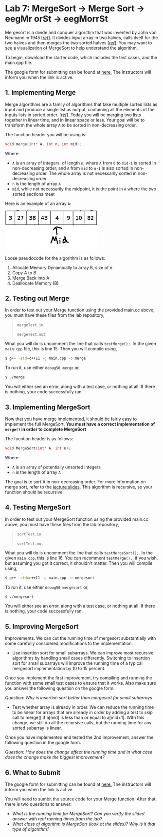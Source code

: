 # Lab 7: MergeSort -> Merge Sort -> eegMr orSt -> eegMorrSt

Mergesort is a divide and conquer algorithm that was invented by John von Neumann in 1945 [[*ref*](https://en.wikipedia.org/wiki/Merge_sort)]. It divides input array in two halves, calls itself for the two halves and then merges the two sorted halves [[*ref*](http://www.geeksforgeeks.org/merge-sort/)]. You may want to see a [visualization of MergeSort](https://www.cs.usfca.edu/~galles/visualization/ComparisonSort.html) to help understand the algorithm.

To begin, download the starter code, which includes the test cases, and the main.cpp file.

The google form for submitting can be found at [here.](https://goo.gl/forms/698FDcXRPttM5q6b2) The instructors will inform you when the link is active.

## 1. Implementing Merge

Merge algorithms are a family of algorithms that take multiple sorted lists as input and produce a single list as output, containing all the elements of the inputs lists in sorted order. [[*ref*](https://en.wikipedia.org/wiki/Merge_algorithm)]. Today you will be merging two lists together in linear time, and in linear space or less. Your goal will be to transform the whole array `A` to be sorted in non-decreasing order.

The function header you will be using is:

```c++
void merge(int* A, int n, int mid);
```

Where:

* `A` is an array of integers, of length `n`, where `A` from `0` to `mid-1` is sorted in non-decreasing order, and `A` from `mid` to `n-1` is also sorted in non-decreasing order. The whole array is not necessarily sorted in non-decreasing order.
* `n` is the length of array `A`
* `mid`, while not necessarily the midpoint, it is the point in `A` where the two sorted sections meet

Here is an example of an array `A`:

![Example Pic](/lab-07/array.png?raw=true "Example Array") 

Loose pseudocode for the algorithm is as follows:

1. Allocate Memory Dynamically to array B, size of n
2. Copy A to B
3. Merge Back into A
4. Deallocate Memory (B)


## 2. Testing out Merge

In order to test out your Merge function using the provided main.cc above, you must have these files from the lab repository,

> `mergeTest.in`
> 
> `mergeTest.out`

What you will do is uncomment the line that calls `testMerge();`. In the given `main.cpp` file, this is line 15. Then you will compile using,

```bash
$ g++ -std=c++11 -g main.cpp -o merge
```

To run it, use either `debug50 merge` or,

```bash
$ ./merge
```

You will either see an error, along with a test case, or nothing at all. If there is nothing, your code successfully ran.


## 3. Implementing MergeSort

Now that you have merge implemented, it should be fairly easy to implement the full MergeSort. **You must have a correct implementation of `merge()` in order to complete MergeSort**

The fucntion header is as follows:

```c++
void MergeSort(int* A, int n);
```

Where:

* `A` is an array of potentially unsorted integers
* `n` is the length of array `A`

The goal is to sort A in non-decreasing order. For more information on merge sort, refer to the [lecture slides](http://homepage.cs.uri.edu/~malvarez/teaching/212-f17/files/lecture-10-mergesort.key.pdf). This algorithm is recursive, so your function should be recursive.

## 4. Testing MergeSort

In order to test out your MergeSort function using the provided main.cc above, you must have these files from the lab repository,

> `sortTest.in`
> 
> `sortTest.out`

What you will do is uncomment the line that calls `testMergeSort();`. In the given `main.cpp`, this is line 16. You can recomment `testMerge();`, if you wish, but assuming you got it correct, it shouldn't matter. Then you will compile using,

```bash
$ g++ -std=c++11 -g main.cpp -o mergesort
```

To run it, use either `debug50 mergesort` or,

```bash
$ ./mergesort
```

You will either see an error, along with a test case, or nothing at all. If there is nothing, your code successfully ran.

## 5. Improving MergeSort

Improvements. We can cut the running time of mergesort substantially with some carefully considered modifications to the implementation.

* Use insertion sort for small subarrays. We can improve most recursive algorithms by handling small cases differently. Switching to insertion sort for small subarrays will improve the running time of a typical mergesort implementation by 10 to 15 percent.

Once you implement the first improvement, try compiling and running the function with some small test cases to ensure that it works. Also make sure you answer the following question on the google form.

*Question: Why is insertion sort better than mergesort for small subarrays*

* Test whether array is already in order. We can reduce the running time to be linear for arrays that are already in order by adding a test to skip call to merge() if a[mid] is less than or equal to a[mid+1]. With this change, we still do all the recursive calls, but the running time for any sorted subarray is linear.

Once you have implemented and tested the 2nd improvement, answer the following question in the google form.

*Question: How does the change affect the running time and in what case does the change make the biggest improvement?*


## 6. What to Submit

The google form for submitting can be found at [here.](https://goo.gl/forms/698FDcXRPttM5q6b2) The instructors will inform you when the link is active.

You will need to sumbit the source code for your Merge function. After that, there is two questions to answer:

* *What is the running time for MergeSort? Can you verify the slides' answer with real running times from the lab?*
* *What class of algorithm is MergeSort (look at the slides)? Why is it that type of algorithm?*
